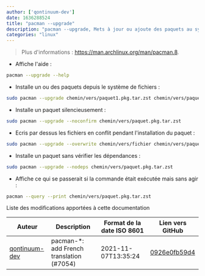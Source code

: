 ```yaml
---
author: ['qontinuum-dev']
date: 1636288524
title: "pacman --upgrade"
description: "pacman --upgrade, Mets à jour ou ajoute des paquets au système."
categories: "linux"
---
```

> Plus d'informations : <https://man.archlinux.org/man/pacman.8>.

- Affiche l'aide :

```bash
pacman --upgrade --help
```

- Installe un ou des paquets depuis le système de fichiers :

```bash
sudo pacman --upgrade chemin/vers/paquet1.pkg.tar.zst chemin/vers/paquet2.pkg.tar.zst
```

- Installe un paquet silencieusement :

```bash
sudo pacman --upgrade --noconfirm chemin/vers/paquet.pkg.tar.zst
```

- Ecris par dessus les fichiers en conflit pendant l'installation du paquet :

```bash
sudo pacman --upgrade --overwrite chemin/vers/fichier chemin/vers/paquet.pkg.tar.zst
```

- Installe un paquet sans vérifier les dépendances :

```bash
sudo pacman --upgrade --nodeps chemin/vers/paquet.pkg.tar.zst
```

- Affiche ce qui se passerait si la commande était exécutée mais sans agir :

```bash
pacman --query --print chemin/vers/paquet.pkg.tar.zst
```
Liste des modifications apportées à cette documentation


Auteur | Description | Format de la date ISO 8601 | Lien vers GitHub
------|-----|-----|-----
[qontinuum-dev](mailto:79641156+qontinuum-dev@users.noreply.github.com) | pacman-*: add French translation (#7054) | 2021-11-07T13:35:24 | [0926e0fb59d4](https://github.com/tldr-pages/tldr/commit/0926e0fb59d438c47d8b3fdbc645c95b6fa5e2f6)

